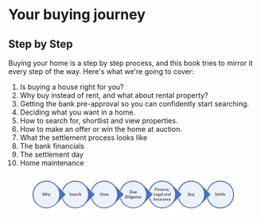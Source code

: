# Your buying journey

## Step by Step

Buying your home is a step by step process, and this book tries to mirror it every step of the way. Here's what we're going to cover:

1. Is buying a house right for you?
2. Why buy instead of rent, and what about rental property?
3. Getting the bank pre-approval so you can confidently start searching.
4. Deciding what you want in a home.
5. How to search for, shortlist and view properties.
6. How to make an offer or win the home at auction.
7. What the settlement process looks like
8. The bank financials
9. The settlement day
10. Home maintenance



<figure><img src="../.gitbook/assets/image (20).png" alt=""><figcaption></figcaption></figure>



